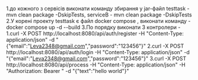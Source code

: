 1.до кожного з сервісів виконати команду збирання у jar-файл testtask - mvn clean package -DskipTests, 
serviceB - mvn clean package -DskipTests
2.У корені проекту testtask є файл docker compose , виконати команду - docker compose up -d --build
3.По порядку виконати 3 контролери - 
1.curl -X POST http://localhost:8080/api/auth/register -H "Content-Type: application/json" -d "{\"email\":\"Leva2348@gmail.com\",\"password\":\"123456\"}"
2.curl -X POST http://localhost:8080/api/auth/login -H "Content-Type: application/json" -d "{\"email\":\"Leva2348@gmail.com\",\"password\":\"123456\"}"
3.curl -X POST http://localhost:8080/api/process -H "Content-Type: application/json" -H "Authorization: Bearer <token>" -d "{\"text\":\"hello world\"}"



